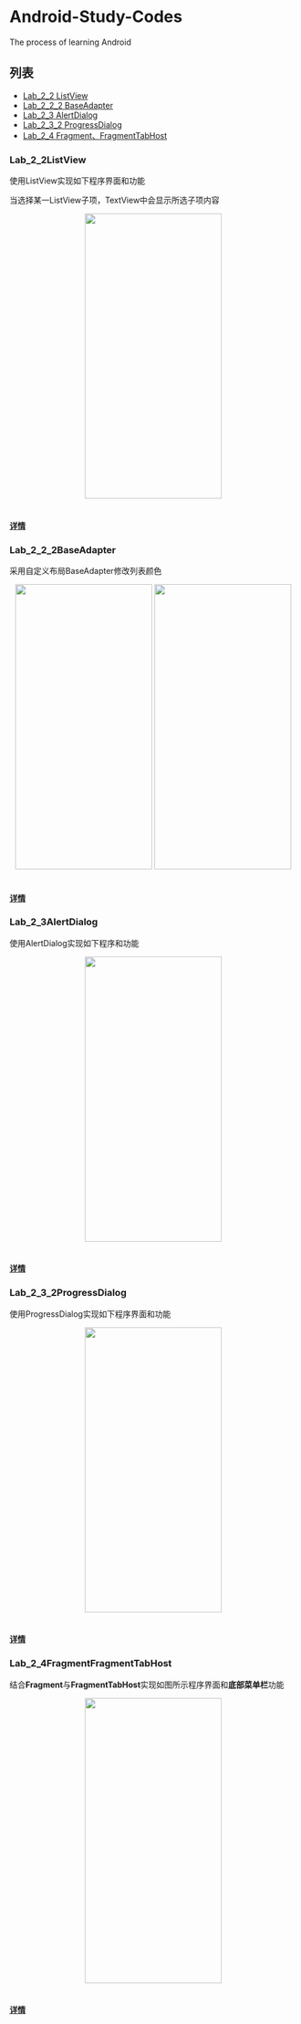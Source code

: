 # Android-Study-Codes
The process of learning Android

## 列表

* [Lab_2_2 ListView](#Lab_2_2ListView)
* [Lab_2_2_2 BaseAdapter](#Lab_2_2_2BaseAdapter)
* [Lab_2_3 AlertDialog](#Lab_2_3AlertDialog)
* [Lab_2_3_2 ProgressDialog](#Lab_2_3_2ProgressDialog)
* [Lab_2_4 Fragment、FragmentTabHost](#Lab_2_4FragmentFragmentTabHost)

### Lab_2_2ListView

使用ListView实现如下程序界面和功能

当选择某一ListView子项，TextView中会显示所选子项内容

<div align="center">
<img src="http://ppuf3idue.bkt.clouddn.com/image/jpg/Lab_2_2.png"  height="500" width="240">
</div>

</br>

#### [详情](/Lab_2_2/REMADE.md)

### Lab_2_2_2BaseAdapter

采用自定义布局BaseAdapter修改列表颜色

<div align="center">
<img src="http://ppuf3idue.bkt.clouddn.com/image/jpg/Lab_2_2_1.png"  height="500" width="240"> <img src="http://ppuf3idue.bkt.clouddn.com/image/jpg/Lab_2_2_2.png"  height="500" width="240">
</div>

</br>

#### [详情](/Lab_2_2_2/REMADE.md)

### Lab_2_3AlertDialog

使用AlertDialog实现如下程序和功能

<div align="center">
<img src="https://chenshuoke-pictures.oss-cn-beijing.aliyuncs.com/Android/Android_AlertDialog/Lab_2_3_1_1.png"  height="500" width="240">
</div>

</br>

#### [详情](/Lab_2_3/REMADE.md)

### Lab_2_3_2ProgressDialog

使用ProgressDialog实现如下程序界面和功能

<div align="center">
<img src="https://chenshuoke-pictures.oss-cn-beijing.aliyuncs.com/Android/Android_ProgressDialog/Lab_2_3_2_1.png"  height="500" width="240">
</div>

</br>

#### [详情](/Lab_2_3_2/REMADE.md)

### Lab_2_4FragmentFragmentTabHost

结合**Fragment**与**FragmentTabHost**实现如图所示程序界面和**底部菜单栏**功能
<div align="center">
<img src="https://chenshuoke-pictures.oss-cn-beijing.aliyuncs.com/Android/Android_Fragment/Lab_2_4_1.png"  height="500" width="240">
</div>

</br>

#### [详情](/Lab_2_4/REMADE.md)
